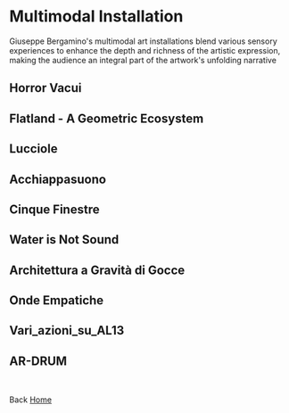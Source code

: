 # Multimodal Installation

Giuseppe Bergamino's multimodal art installations blend various sensory experiences to enhance the depth and richness of the artistic expression, making the audience an integral part of the artwork's unfolding narrative

## Horror Vacui

## Flatland - A Geometric Ecosystem

## Lucciole

## Acchiappasuono

## Cinque Finestre

## Water is Not Sound

## Architettura a Gravità di Gocce

## Onde Empatiche

## Vari_azioni_su_AL13

## AR-DRUM



<br>

Back [Home](https://giuseppebergamino.github.io/Home/)


